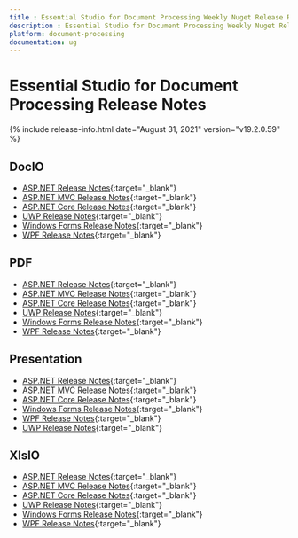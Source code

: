 ```yaml
---
title : Essential Studio for Document Processing Weekly Nuget Release Release Notes  
description : Essential Studio for Document Processing Weekly Nuget Release Release Notes  
platform: document-processing
documentation: ug
---
```


# Essential Studio for Document Processing  Release Notes  

{% include release-info.html date="August 31, 2021" version="v19.2.0.59" %} 

## DocIO

* [ASP.NET Release Notes](/aspnet/release-notes/v19.2.0.59#docio){:target="_blank"}
* [ASP.NET MVC Release Notes](/aspnetmvc/release-notes/v19.2.0.59#docio){:target="_blank"}
* [ASP.NET Core Release Notes](/aspnet-core/release-notes/v19.2.0.59#docio){:target="_blank"}
* [UWP Release Notes](/uwp/release-notes/v19.2.0.59#docio){:target="_blank"}
* [Windows Forms Release Notes](/windowsforms/release-notes/v19.2.0.59#docio){:target="_blank"}
* [WPF Release Notes](/wpf/release-notes/v19.2.0.59#docio){:target="_blank"}


## PDF

* [ASP.NET Release Notes](/aspnet/release-notes/v19.2.0.59#pdf){:target="_blank"}
* [ASP.NET MVC Release Notes](/aspnetmvc/release-notes/v19.2.0.59#pdf){:target="_blank"}
* [ASP.NET Core Release Notes](/aspnet-core/release-notes/v19.2.0.59#pdf){:target="_blank"}
* [UWP Release Notes](/uwp/release-notes/v19.2.0.59#pdf){:target="_blank"}
* [Windows Forms Release Notes](/windowsforms/release-notes/v19.2.0.59#pdf){:target="_blank"}
* [WPF Release Notes](/wpf/release-notes/v19.2.0.59#pdf){:target="_blank"}


## Presentation

* [ASP.NET Release Notes](/aspnet/release-notes/v19.2.0.59#presentation){:target="_blank"}
* [ASP.NET MVC Release Notes](/aspnetmvc/release-notes/v19.2.0.59#presentation){:target="_blank"}
* [ASP.NET Core Release Notes](/aspnet-core/release-notes/v19.2.0.59#presentation){:target="_blank"}
* [Windows Forms Release Notes](/windowsforms/release-notes/v19.2.0.59#presentation){:target="_blank"}
* [WPF Release Notes](/wpf/release-notes/v19.2.0.59#presentation){:target="_blank"}
* [UWP Release Notes](/uwp/release-notes/v19.2.0.59#presentation){:target="_blank"}


## XlsIO

* [ASP.NET Release Notes](/aspnet/release-notes/v19.2.0.59#xlsio){:target="_blank"}
* [ASP.NET MVC Release Notes](/aspnetmvc/release-notes/v19.2.0.59#xlsio){:target="_blank"}
* [ASP.NET Core Release Notes](/aspnet-core/release-notes/v19.2.0.59#xlsio){:target="_blank"}
* [UWP Release Notes](/uwp/release-notes/v19.2.0.59#xlsio){:target="_blank"}
* [Windows Forms Release Notes](/windowsforms/release-notes/v19.2.0.59#xlsio){:target="_blank"}
* [WPF Release Notes](/wpf/release-notes/v19.2.0.59#xlsio){:target="_blank"}